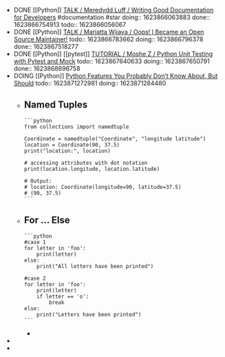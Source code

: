 - DONE [[Python]] [TALK / Meredydd Luff / Writing Good Documentation for Developers](https://youtu.be/eWaWvUhpseM?list=PL2Uw4_HvXqvYk1Y5P8kryoyd83L_0Uk5K) #documentation #star
  doing:: 1623866063883
  done:: 1623866754913
  todo:: 1623866056067
- DONE [[Python]] [TALK / Mariatta Wijaya / Oops! I Became an Open Source Maintainer!](https://youtu.be/iPs64t1nsSM?list=PL2Uw4_HvXqvYk1Y5P8kryoyd83L_0Uk5K)
  todo:: 1623866783662
  doing:: 1623866796378
  done:: 1623867518277
- DONE [[Python]] [[pytest]] [TUTORIAL / Moshe Z / Python Unit Testing with Pytest and Mock](https://youtu.be/DJoffYEPttY?list=PL2Uw4_HvXqvYk1Y5P8kryoyd83L_0Uk5K)
  todo:: 1623867640633
  doing:: 1623867650791
  done:: 1623868696758
- DOING [[Python]] [Python Features You Probably Don’t Know About, But Should](https://levelup.gitconnected.com/python-features-you-probably-dont-know-about-but-should-a66c6b30c528)
  todo:: 1623871272981
  doing:: 1623871284480
	- Named Tuples
		-
		  ```python
		  from collections import namedtuple
		  
		  Coordinate = namedtuple("Coordinate", "longitude latitude")
		  location = Coordinate(90, 37.5)
		  print("location:", location)
		  
		  # accessing attributes with dot notation
		  print(location.longitude, location.latitude)
		  
		  # Output:
		  # location: Coordinate(longitude=90, latitude=37.5)
		  # (90, 37.5)
		  ```
	- For ... Else
		-
		  ```python
		  #case 1
		  for letter in 'foo':
		      print(letter)
		  else:
		      print("All letters have been printed")
		  
		  #case 2
		  for letter in 'foo':
		      print(letter)
		      if letter == 'o':
		          break
		  else:
		      print("Letters have been printed")
		  ```
		-
-
-